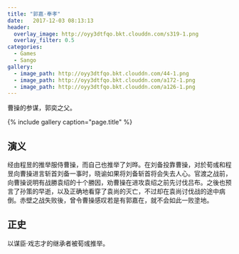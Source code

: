 ```yaml
---
title: "郭嘉·奉孝"
date:   2017-12-03 08:13:13
header:
  overlay_image: http://oyy3dtfqo.bkt.clouddn.com/s319-1.png
  overlay_filter: 0.5
categories:
  - Games
  - Sango
gallery:
  - image_path: http://oyy3dtfqo.bkt.clouddn.com/44-1.png
  - image_path: http://oyy3dtfqo.bkt.clouddn.com/a172-1.png
  - image_path: http://oyy3dtfqo.bkt.clouddn.com/a126-1.png
---
```


曹操的参谋，郭奕之父。

{% include gallery caption="page.title" %}

## 演义

经由程昱的推举服侍曹操，而自己也推举了刘晔。在刘备投靠曹操，对於荀彧和程昱向曹操进言斩首刘备一事时，晓谕如果将刘备斩首将会失去人心。官渡之战前，向曹操说明有战勝袁绍的十个勝因，劝曹操在进攻袁绍之前先讨伐吕布。之後也预言了孙策的早逝，以及正确地看穿了袁尚的灭亡，不过却在袁尚讨伐战的途中病倒。赤壁之战失败後，曾令曹操感叹若是有郭嘉在，就不会如此一败塗地。

## 正史

以谋臣·戏志才的继承者被荀彧推举。